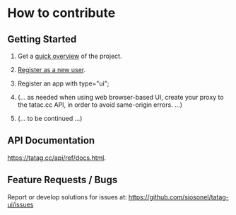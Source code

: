 # How to contribute


## Getting Started

1. Get a [quick overview](https://tatag.cc/ui/home-about) of the project.

2. [Register as a new user](https://tatag.cc/ui/?login=1).

3. Register an app with type="ui";

4. (... as needed when using web browser-based UI, create your proxy to the tatac.cc API, in order to avoid same-origin errors. ...)

5. (... to be continued ...)


## API Documentation

https://tatag.cc/api/ref/docs.html.


## Feature Requests / Bugs 

Report or develop solutions for issues at: https://github.com/siosonel/tatag-ui/issues

